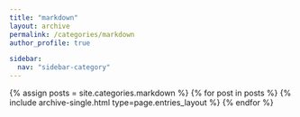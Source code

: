 ```yaml
---
title: "markdown"
layout: archive
permalink: /categories/markdown
author_profile: true

sidebar:
  nav: "sidebar-category"
---
```


{% assign posts = site.categories.markdown %} {% for post in posts %} {% include archive-single.html type=page.entries_layout %} {% endfor %}